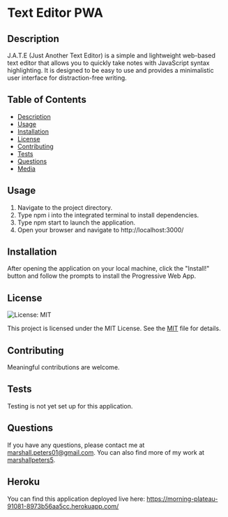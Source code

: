 # Text Editor PWA

## Description

J.A.T.E (Just Another Text Editor) is a simple and lightweight web-based text editor that allows you to quickly take notes with JavaScript syntax highlighting. It is designed to be easy to use and provides a minimalistic user interface for distraction-free writing.

## Table of Contents

- [Description](#description-)
- [Usage](#usage-)
- [Installation](#installation-)
- [License](#license-)
- [Contributing](#contributing-)
- [Tests](#tests-)
- [Questions](#questions-)
- [Media](#media-)

## Usage

  1. Navigate to the project directory.
  2. Type npm i into the integrated terminal to install dependencies.
  3. Type npm start to launch the application.
  4. Open your browser and navigate to http://localhost:3000/

## Installation

After opening the application on your local machine, click the "Install!" button and follow the prompts to install the Progressive Web App.

## License

![License: MIT](https://img.shields.io/badge/License-MIT-yellow.svg)

This project is licensed under the MIT License. See the [MIT](https://opensource.org/licenses/MIT) file for details.

## Contributing

Meaningful contributions are welcome.

## Tests

Testing is not yet set up for this application.

## Questions

If you have any questions, please contact me at marshall.peters01@gmail.com. You can also find more of my work at [marshallpeters5](https://github.com/marshallpeters5/).

## Heroku

You can find this application deployed live here: https://morning-plateau-91081-8973b56aa5cc.herokuapp.com/